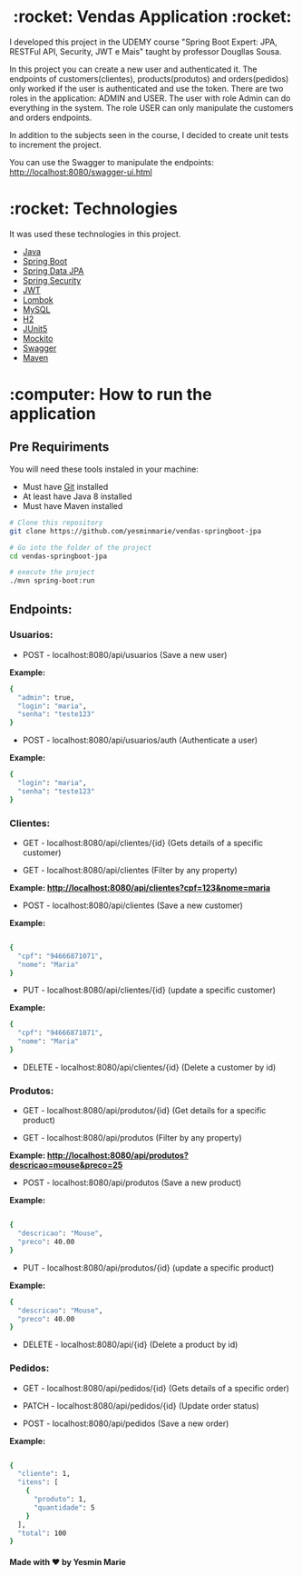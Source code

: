 <h1 align="center">:rocket: Vendas Application :rocket:</h1>

<p>I developed this project in the UDEMY course 
"Spring Boot Expert: JPA, RESTFul API, Security, JWT e Mais" 
taught by professor Dougllas Sousa. </p>

<p>In this project you can create a new user and authenticated it. 
The endpoints of customers(clientes), products(produtos) 
and orders(pedidos) only worked if the user is authenticated 
and use the token. There are two roles in the application: 
ADMIN and USER. The user with role Admin can do everything 
in the system. The role USER can only manipulate the customers 
and orders endpoints.</p>

<p>In addition to the subjects seen in the course, I decided to 
create unit tests to increment the project.</p>

<p>You can use the Swagger to manipulate the endpoints:
<a href = "http://localhost:8080/swagger-ui.html">
http://localhost:8080/swagger-ui.html</a> </p>

<h1 id="technologies">:rocket: Technologies</h1>

<p>It was used these technologies in this project.</p>

- [Java](https://www.oracle.com/java/)
- [Spring Boot](https://spring.io/projects/spring-boot)
- [Spring Data JPA](https://spring.io/projects/spring-data-jpa)
- [Spring Security](https://spring.io/projects/spring-security)
- [JWT](https://jwt.io)
- [Lombok](https://projectlombok.org/)
- [MySQL](https://www.mysql.com/)
- [H2](https://www.h2database.com/html/main.html)
- [JUnit5](https://junit.org/junit5/docs/current/user-guide/)
- [Mockito](https://site.mockito.org/)
- [Swagger](https://swagger.io/)
- [Maven](https://maven.apache.org/)

<h1 id="how-to-run">:computer: How to run the application</h1>

<h2>Pre Requiriments</h2>

<p>You will need these tools instaled in your machine:</p>

- Must have [Git](https://git-scm.com/ "Git") installed
- At least have Java 8 installed
- Must have Maven installed

```bash
# Clone this repository
git clone https://github.com/yesminmarie/vendas-springboot-jpa

# Go into the folder of the project
cd vendas-springboot-jpa

# execute the project
./mvn spring-boot:run
```
<h2> Endpoints: </h2>

<h3> Usuarios: </h3>

- POST - localhost:8080/api/usuarios (Save a new user)

<p><strong>Example:</strong></p>

```bash
{
  "admin": true,
  "login": "maria",
  "senha": "teste123"
}

```

- POST - localhost:8080/api/usuarios/auth (Authenticate a user)

<p><strong>Example:</strong></p>

```bash
{
  "login": "maria",
  "senha": "teste123"
}

```

<h3> Clientes: </h3>

- GET - localhost:8080/api/clientes/{id} (Gets details of a specific customer)

- GET - localhost:8080/api/clientes (Filter by any property)
<p><strong> Example: <a href = "http://localhost:8080/api/clientes?cpf=123&nome=maria">
http://localhost:8080/api/clientes?cpf=123&nome=maria </a> </strong></p>

- POST - localhost:8080/api/clientes (Save a new customer)
<p><strong>Example:</strong></p>

```bash

{
  "cpf": "94666871071",
  "nome": "Maria"
}

```

- PUT - localhost:8080/api/clientes/{id} (update a specific customer)
<p><strong>Example:</strong></p>

```bash
{
  "cpf": "94666871071",
  "nome": "Maria"
}
```
- DELETE - localhost:8080/api/clientes/{id} (Delete a customer by id)

<h3> Produtos: </h3>

- GET - localhost:8080/api/produtos/{id} (Get details for a specific product)

- GET - localhost:8080/api/produtos (Filter by any property)
<p><strong> Example: <a href = "http://localhost:8080/api/produtos?descricao=mouse&preco=25">
http://localhost:8080/api/produtos?descricao=mouse&preco=25 </a></strong></p>

- POST - localhost:8080/api/produtos (Save a new product)
<p><strong>Example:</strong></p>

```bash

{
  "descricao": "Mouse",
  "preco": 40.00
}

```

- PUT - localhost:8080/api/produtos/{id} (update a specific product)

<p><strong>Example:</strong></p>

```bash
{
  "descricao": "Mouse",
  "preco": 40.00
}
```
- DELETE - localhost:8080/api/{id} (Delete a product by id)

<h3> Pedidos: </h3>

- GET - localhost:8080/api/pedidos/{id} (Gets details of a specific order)

- PATCH - localhost:8080/api/pedidos/{id} (Update order status)

- POST - localhost:8080/api/pedidos (Save a new order)

<p><strong>Example:</strong></p>

```bash

{
  "cliente": 1,
  "itens": [
    {
      "produto": 1,
      "quantidade": 5
    }
  ],
  "total": 100
}

```

<h4>Made with ❤️ by Yesmin Marie</h4>
